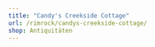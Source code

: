 ```yaml
---
title: "Candy's Creekside Cottage"
url: /rimrock/candys-creekside-cottage/
shop: Antiquitäten
---
```

